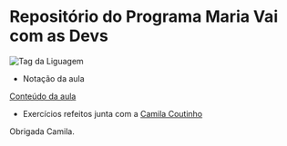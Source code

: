 # Repositório do Programa Maria Vai com as Devs

![Tag da Liguagem](https://img.shields.io/badge/Linguagem-Python-orange)

- Notação da aula

[Conteúdo da aula](https://daviny.vidal.nom.br/aprender/mvcad-05/)

- Exercícios refeitos junta com a [Camila Coutinho](https://github.com/caamilacgs)

Obrigada Camila.

